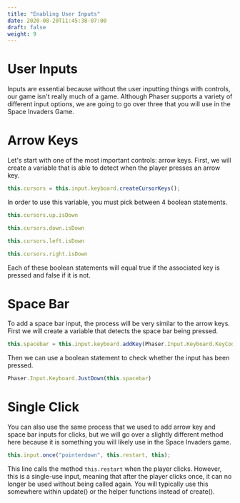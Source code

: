 ```yaml
---
title: "Enabling User Inputs"
date: 2020-08-20T11:45:38-07:00
draft: false
weight: 9
---
```


# User Inputs

Inputs are essential because without the user inputting things with controls, our game isn't really much of a game. Although Phaser supports a variety of different input options, we are going to go over three that you will use in the Space Invaders Game.

# Arrow Keys

Let's start with one of the most important controls: arrow keys. First, we will create a variable that is able to detect when the player presses an arrow key.

```javascript
this.cursors = this.input.keyboard.createCursorKeys();
```

In order to use this variable, you must pick between 4 boolean statements.

```javascript
this.cursors.up.isDown
```

```javascript
this.cursors.down.isDown
```

```javascript
this.cursors.left.isDown
```

```javascript
this.cursors.right.isDown
```

Each of these boolean statements will equal true if the associated key is pressed and false if it is not.

# Space Bar

To add a space bar input, the process will be very similar to the arrow keys. First we will create a variable that detects the space bar being pressed.

```javascript
this.spacebar = this.input.keyboard.addKey(Phaser.Input.Keyboard.KeyCodes.SPACE);
```

Then we can use a boolean statement to check whether the input has been pressed.

```javascript
Phaser.Input.Keyboard.JustDown(this.spacebar)
```

# Single Click

You can also use the same process that we used to add arrow key and space bar inputs for clicks, but we will go over a slightly different method here because it is something you will likely use in the Space Invaders game.

```javascript
this.input.once("pointerdown", this.restart, this);
```

This line calls the method `this.restart` when the player clicks. However, this is a single-use input, meaning that after the player clicks once, it can no longer be used without being called again. You will typically use this somewhere within update() or the helper functions instead of create().
